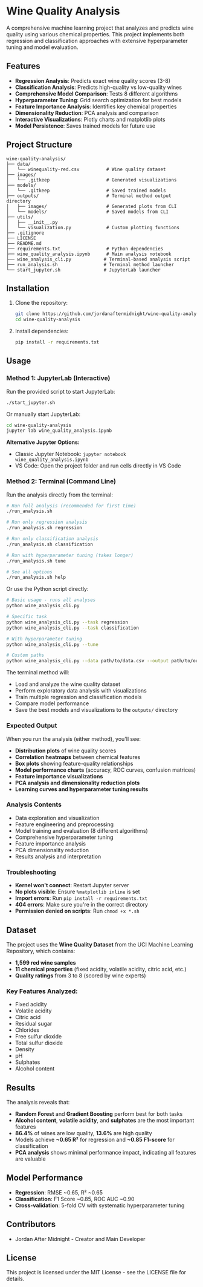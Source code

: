 # Wine Quality Analysis

A comprehensive machine learning project that analyzes and predicts wine quality using various chemical properties. This project implements both regression and classification approaches with extensive hyperparameter tuning and model evaluation.

## Features

- **Regression Analysis**: Predicts exact wine quality scores (3-8)
- **Classification Analysis**: Predicts high-quality vs low-quality wines
- **Comprehensive Model Comparison**: Tests 8 different algorithms
- **Hyperparameter Tuning**: Grid search optimization for best models
- **Feature Importance Analysis**: Identifies key chemical properties
- **Dimensionality Reduction**: PCA analysis and comparison
- **Interactive Visualizations**: Plotly charts and matplotlib plots
- **Model Persistence**: Saves trained models for future use

## Project Structure

```
wine-quality-analysis/
├── data/
│   └── winequality-red.csv          # Wine quality dataset
├── images/
│   └── .gitkeep                     # Generated visualizations
├── models/
│   └── .gitkeep                     # Saved trained models
├── outputs/                         # Terminal method output directory
│   ├── images/                      # Generated plots from CLI
│   └── models/                      # Saved models from CLI
├── utils/
│   ├── __init__.py
│   └── visualization.py             # Custom plotting functions
├── .gitignore
├── LICENSE
├── README.md
├── requirements.txt                 # Python dependencies
├── wine_quality_analysis.ipynb      # Main analysis notebook
├── wine_analysis_cli.py            # Terminal-based analysis script
├── run_analysis.sh                 # Terminal method launcher
└── start_jupyter.sh                # JupyterLab launcher
```

## Installation

1. Clone the repository:
   ```bash
   git clone https://github.com/jordanaftermidnight/wine-quality-analysis.git
   cd wine-quality-analysis
   ```

2. Install dependencies:
   ```bash
   pip install -r requirements.txt
   ```

## Usage

### **Method 1: JupyterLab (Interactive)**

Run the provided script to start JupyterLab:
```bash
./start_jupyter.sh
```

Or manually start JupyterLab:
```bash
cd wine-quality-analysis
jupyter lab wine_quality_analysis.ipynb
```

**Alternative Jupyter Options:**
- Classic Jupyter Notebook: `jupyter notebook wine_quality_analysis.ipynb`
- VS Code: Open the project folder and run cells directly in VS Code

### **Method 2: Terminal (Command Line)**

Run the analysis directly from the terminal:

```bash
# Run full analysis (recommended for first time)
./run_analysis.sh

# Run only regression analysis
./run_analysis.sh regression

# Run only classification analysis
./run_analysis.sh classification

# Run with hyperparameter tuning (takes longer)
./run_analysis.sh tune

# See all options
./run_analysis.sh help
```

Or use the Python script directly:
```bash
# Basic usage - runs all analyses
python wine_analysis_cli.py

# Specific task
python wine_analysis_cli.py --task regression
python wine_analysis_cli.py --task classification

# With hyperparameter tuning
python wine_analysis_cli.py --tune

# Custom paths
python wine_analysis_cli.py --data path/to/data.csv --output path/to/output
```

The terminal method will:
- Load and analyze the wine quality dataset
- Perform exploratory data analysis with visualizations
- Train multiple regression and classification models
- Compare model performance
- Save the best models and visualizations to the `outputs/` directory

### **Expected Output**

When you run the analysis (either method), you'll see:
- **Distribution plots** of wine quality scores
- **Correlation heatmaps** between chemical features
- **Box plots** showing feature-quality relationships
- **Model performance charts** (accuracy, ROC curves, confusion matrices)
- **Feature importance visualizations**
- **PCA analysis and dimensionality reduction plots**
- **Learning curves and hyperparameter tuning results**

### **Analysis Contents**
- Data exploration and visualization
- Feature engineering and preprocessing
- Model training and evaluation (8 different algorithms)
- Comprehensive hyperparameter tuning
- Feature importance analysis
- PCA dimensionality reduction
- Results analysis and interpretation

### **Troubleshooting**
- **Kernel won't connect**: Restart Jupyter server
- **No plots visible**: Ensure `%matplotlib inline` is set
- **Import errors**: Run `pip install -r requirements.txt`
- **404 errors**: Make sure you're in the correct directory
- **Permission denied on scripts**: Run `chmod +x *.sh`

## Dataset

The project uses the **Wine Quality Dataset** from the UCI Machine Learning Repository, which contains:
- **1,599 red wine samples**
- **11 chemical properties** (fixed acidity, volatile acidity, citric acid, etc.)
- **Quality ratings** from 3 to 8 (scored by wine experts)

### Key Features Analyzed:
- Fixed acidity
- Volatile acidity
- Citric acid
- Residual sugar
- Chlorides
- Free sulfur dioxide
- Total sulfur dioxide
- Density
- pH
- Sulphates
- Alcohol content

## Results

The analysis reveals that:
- **Random Forest** and **Gradient Boosting** perform best for both tasks
- **Alcohol content**, **volatile acidity**, and **sulphates** are the most important features
- **86.4%** of wines are low quality, **13.6%** are high quality
- Models achieve **~0.65 R²** for regression and **~0.85 F1-score** for classification
- **PCA analysis** shows minimal performance impact, indicating all features are valuable

## Model Performance
- **Regression**: RMSE ~0.65, R² ~0.65
- **Classification**: F1 Score ~0.85, ROC AUC ~0.90
- **Cross-validation**: 5-fold CV with systematic hyperparameter tuning

## Contributors

- Jordan After Midnight - Creator and Main Developer

## License

This project is licensed under the MIT License - see the LICENSE file for details.